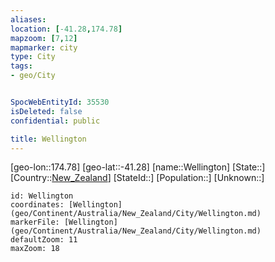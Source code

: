 ```yaml
---
aliases: 
location: [-41.28,174.78]
mapzoom: [7,12] 
mapmarker: city 
type: City
tags:
- geo/City


SpocWebEntityId: 35530
isDeleted: false
confidential: public

title: Wellington
---
```

[geo-lon::174.78]
[geo-lat::-41.28]
[name::Wellington]
[State::]
[Country::[New_Zealand](geo/Continent/Australia/New_Zealand.md)]
[StateId::]
[Population::]
[Unknown::]


```leaflet
id: Wellington
coordinates: [Wellington](geo/Continent/Australia/New_Zealand/City/Wellington.md)
markerFile: [Wellington](geo/Continent/Australia/New_Zealand/City/Wellington.md)
defaultZoom: 11 
maxZoom: 18
```


